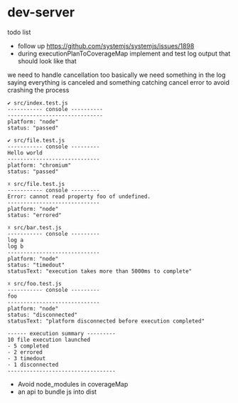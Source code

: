 # dev-server

todo list

- follow up https://github.com/systemjs/systemjs/issues/1898
- during executionPlanToCoverageMap implement and test log output
  that should look like that

we need to handle cancellation too
basically we need something in the log saying everything is canceled
and something catching cancel error to avoid crashing the process

```
✔ src/index.test.js
----------- console ----------
------------------------------
platform: "node"
status: "passed"

✔ src/file.test.js
----------- console ---------
Hello world
-----------------------------
platform: "chromium"
status: "passed"

☓ src/file.test.js
----------- console ---------
Error: cannot read property foo of undefined.
-----------------------------
platform: "node"
status: "errored"

☓ src/bar.test.js
----------- console ---------
log a
log b
-----------------------------
platform: "node"
status: "timedout"
statusText: "execution takes more than 5000ms to complete"

☓ src/foo.test.js
----------- console ---------
foo
-----------------------------
platform: "node"
status: "disconnected"
statusText: "platform disconnected before execution completed"

------ execution summary ---------
10 file execution launched
- 5 completed
- 2 errored
- 3 timedout
- 1 disconnected
----------------------------------
```

- Avoid node_modules in coverageMap
- an api to bundle js into dist
